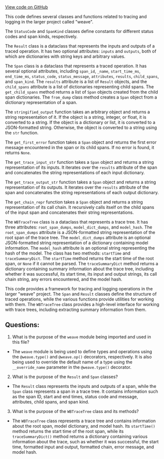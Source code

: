 [View code on GitHub](https://github.com/wandb/weave/weave/ops_domain/trace_tree.py)

This code defines several classes and functions related to tracing and logging in the larger project called "weave". 

The `StatusCode` and `SpanKind` classes define constants for different status codes and span kinds, respectively. 

The `Result` class is a dataclass that represents the inputs and outputs of a traced operation. It has two optional attributes: `inputs` and `outputs`, both of which are dictionaries with string keys and arbitrary values. 

The `Span` class is a dataclass that represents a traced operation. It has several optional attributes, including `span_id`, `_name`, `start_time_ms`, `end_time_ms`, `status_code`, `status_message`, `attributes`, `results`, `child_spans`, and `span_kind`. The `results` attribute is a list of `Result` objects, and the `child_spans` attribute is a list of dictionaries representing child spans. The `get_child_spans` method returns a list of `Span` objects created from the child span dictionaries. The `from_dump` class method creates a `Span` object from a dictionary representation of a span. 

The `stringified_output` function takes an arbitrary object and returns a string representation of it. If the object is a string, integer, or float, it is converted to a string. If the object is a dictionary or list, it is converted to a JSON-formatted string. Otherwise, the object is converted to a string using the `str` function. 

The `get_first_error` function takes a `Span` object and returns the first error message encountered in the span or its child spans. If no error is found, it returns `None`. 

The `get_trace_input_str` function takes a `Span` object and returns a string representation of its inputs. It iterates over the `results` attribute of the span and concatenates the string representations of each input dictionary. 

The `get_trace_output_str` function takes a `Span` object and returns a string representation of its outputs. It iterates over the `results` attribute of the span and concatenates the string representations of each output dictionary. 

The `get_chain_repr` function takes a `Span` object and returns a string representation of its call chain. It recursively calls itself on the child spans of the input span and concatenates their string representations. 

The `WBTraceTree` class is a dataclass that represents a trace tree. It has three attributes: `root_span_dumps`, `model_dict_dumps`, and `model_hash`. The `root_span_dumps` attribute is a JSON-formatted string representation of the root span of the trace tree. The `model_dict_dumps` attribute is an optional JSON-formatted string representation of a dictionary containing model information. The `model_hash` attribute is an optional string representing the hash of the model. The class has two methods: `startTime` and `traceSummaryDict`. The `startTime` method returns the start time of the root span, or `None` if it cannot be parsed. The `traceSummaryDict` method returns a dictionary containing summary information about the trace tree, including whether it was successful, its start time, its input and output strings, its call chain string, any errors encountered, and the model hash. 

This code provides a framework for tracing and logging operations in the larger "weave" project. The `Span` and `Result` classes define the structure of traced operations, while the various functions provide utilities for working with them. The `WBTraceTree` class provides a high-level interface for working with trace trees, including extracting summary information from them.
## Questions: 
 1. What is the purpose of the `weave` module being imported and used in this file?
- The `weave` module is being used to define types and operations using the `@weave.type()` and `@weave.op()` decorators, respectively. It is also being used to override the default name of a type using the `__override_name` parameter in the `@weave.type()` decorator.

2. What is the purpose of the `Result` and `Span` classes?
- The `Result` class represents the inputs and outputs of a span, while the `Span` class represents a span in a trace tree. It contains information such as the span ID, start and end times, status code and message, attributes, child spans, and span kind.

3. What is the purpose of the `WBTraceTree` class and its methods?
- The `WBTraceTree` class represents a trace tree and contains information about the root span, model dictionary, and model hash. Its `startTime()` method returns the start time of the root span, while its `traceSummaryDict()` method returns a dictionary containing various information about the trace, such as whether it was successful, the start time, formatted input and output, formatted chain, error message, and model hash.